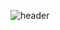 ![header](https://capsule-render.vercel.app/api?type=slice&color=gradient&height=160&section=header&text=A%20Complete%20Guide%20to%20ML!&fontAlign=50&fontAlignY=70&fontSize=60&fontColor=000000)
